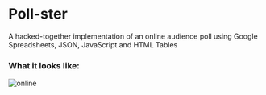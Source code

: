# Poll-ster
A hacked-together implementation of an online audience poll using Google Spreadsheets, JSON, JavaScript and HTML Tables

### What it looks like:
![online](https://github.com/pjoneja/Portfolio-Showcase/blob/master/Poll-ster/GirlsPoll.png)


